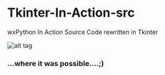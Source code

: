 # Tkinter-In-Action-src
wxPython In Action Source Code rewritten in Tkinter

![alt tag](https://user-images.githubusercontent.com/5463566/65474496-5d0db080-de7c-11e9-8b88-a778727a2b92.png)

### ...where it was possible....;)

